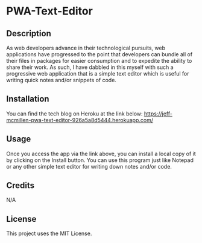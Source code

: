# PWA-Text-Editor

## Description

As web developers advance in their technological pursuits, web applications have progressed to the point that developers can bundle all of their files in packages for easier consumption and to expedite the ability to share their work. As such, I have dabbled in this myself with such a progressive web application that is a simple text editor which is useful for writing quick notes and/or snippets of code.

## Installation

You can find the tech blog on Heroku at the link below:
https://jeff-mcmillen-pwa-text-editor-926a5a8d5444.herokuapp.com/

## Usage

Once you access the app via the link above, you can install a local copy of it by clicking on the Install button. You can use this program just like Notepad or any other simple text editor for writing down notes and/or code.

## Credits

N/A

## License

This project uses the MIT License.